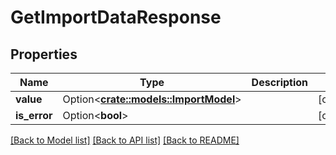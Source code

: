 # GetImportDataResponse

## Properties

Name | Type | Description | Notes
------------ | ------------- | ------------- | -------------
**value** | Option<[**crate::models::ImportModel**](ImportModel.md)> |  | [optional]
**is_error** | Option<**bool**> |  | [optional]

[[Back to Model list]](../README.md#documentation-for-models) [[Back to API list]](../README.md#documentation-for-api-endpoints) [[Back to README]](../README.md)



